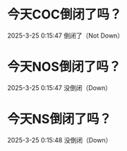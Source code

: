 # 今天COC倒闭了吗？

2025-3-25 0:15:47 倒闭了（Not Down）

# 今天NOS倒闭了吗？

2025-3-25 0:15:47 没倒闭（Down）

# 今天NS倒闭了吗？

2025-3-25 0:15:48 没倒闭（Down）


